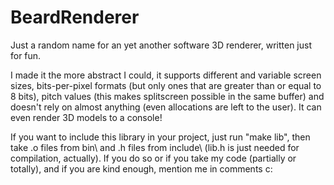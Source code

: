 # BeardRenderer
Just a random name for an yet another software 3D renderer, written just for fun.

I made it the more abstract I could, it supports different and variable screen sizes, bits-per-pixel formats (but only ones that are greater than or equal to 8 bits), pitch values (this makes splitscreen possible in the same buffer) and doesn't rely on almost anything (even allocations are left to the user). It can even render 3D models to a console!

If you want to include this library in your project, just run "make lib", then take .o files from bin\ and .h files from include\ (lib.h is just needed for compilation, actually). If you do so or if you take my code (partially or totally), and if you are kind enough, mention me in comments c:
